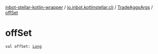 [inbot-stellar-kotlin-wrapper](../../index.md) / [io.inbot.kotlinstellar.cli](../index.md) / [TradeAggsArgs](index.md) / [offSet](./off-set.md)

# offSet

`val offSet: `[`Long`](https://kotlinlang.org/api/latest/jvm/stdlib/kotlin/-long/index.html)
